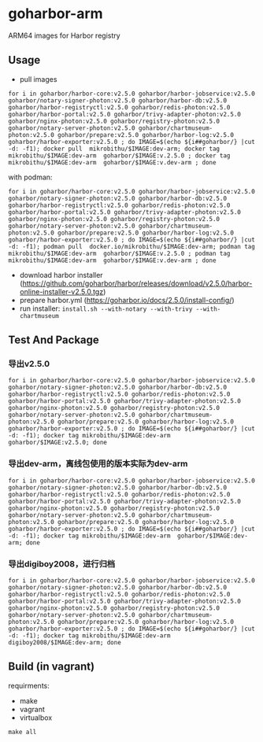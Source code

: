 # goharbor-arm
ARM64 images for Harbor registry

## Usage

- pull images
```
for i in goharbor/harbor-core:v2.5.0 goharbor/harbor-jobservice:v2.5.0 goharbor/notary-signer-photon:v2.5.0 goharbor/harbor-db:v2.5.0 goharbor/harbor-registryctl:v2.5.0 goharbor/redis-photon:v2.5.0 goharbor/harbor-portal:v2.5.0 goharbor/trivy-adapter-photon:v2.5.0 goharbor/nginx-photon:v2.5.0 goharbor/registry-photon:v2.5.0 goharbor/notary-server-photon:v2.5.0 goharbor/chartmuseum-photon:v2.5.0 goharbor/prepare:v2.5.0 goharbor/harbor-log:v2.5.0 goharbor/harbor-exporter:v2.5.0 ; do IMAGE=$(echo ${i##goharbor/} |cut -d: -f1); docker pull  mikrobithu/$IMAGE:dev-arm; docker tag mikrobithu/$IMAGE:dev-arm  goharbor/$IMAGE:v.2.5.0 ; docker tag mikrobithu/$IMAGE:dev-arm  goharbor/$IMAGE:v.dev-arm ; done
```
with podman:
 ```
for i in goharbor/harbor-core:v2.5.0 goharbor/harbor-jobservice:v2.5.0 goharbor/notary-signer-photon:v2.5.0 goharbor/harbor-db:v2.5.0 goharbor/harbor-registryctl:v2.5.0 goharbor/redis-photon:v2.5.0 goharbor/harbor-portal:v2.5.0 goharbor/trivy-adapter-photon:v2.5.0 goharbor/nginx-photon:v2.5.0 goharbor/registry-photon:v2.5.0 goharbor/notary-server-photon:v2.5.0 goharbor/chartmuseum-photon:v2.5.0 goharbor/prepare:v2.5.0 goharbor/harbor-log:v2.5.0 goharbor/harbor-exporter:v2.5.0 ; do IMAGE=$(echo ${i##goharbor/} |cut -d: -f1); podman pull  docker.io/mikrobithu/$IMAGE:dev-arm; podman tag mikrobithu/$IMAGE:dev-arm  goharbor/$IMAGE:v.2.5.0 ; podman tag mikrobithu/$IMAGE:dev-arm  goharbor/$IMAGE:v.dev-arm ; done
```

- download harbor installer (https://github.com/goharbor/harbor/releases/download/v2.5.0/harbor-online-installer-v2.5.0.tgz)
- prepare harbor.yml (https://goharbor.io/docs/2.5.0/install-config/)
- run installer: `install.sh --with-notary --with-trivy --with-chartmuseum`

## Test And Package
### 导出v2.5.0

```
for i in goharbor/harbor-core:v2.5.0 goharbor/harbor-jobservice:v2.5.0 goharbor/notary-signer-photon:v2.5.0 goharbor/harbor-db:v2.5.0 goharbor/harbor-registryctl:v2.5.0 goharbor/redis-photon:v2.5.0 goharbor/harbor-portal:v2.5.0 goharbor/trivy-adapter-photon:v2.5.0 goharbor/nginx-photon:v2.5.0 goharbor/registry-photon:v2.5.0 goharbor/notary-server-photon:v2.5.0 goharbor/chartmuseum-photon:v2.5.0 goharbor/prepare:v2.5.0 goharbor/harbor-log:v2.5.0 goharbor/harbor-exporter:v2.5.0 ; do IMAGE=$(echo ${i##goharbor/} |cut -d: -f1); docker tag mikrobithu/$IMAGE:dev-arm  goharbor/$IMAGE:v2.5.0; done
```

### 导出dev-arm，离线包使用的版本实际为dev-arm
```
for i in goharbor/harbor-core:v2.5.0 goharbor/harbor-jobservice:v2.5.0 goharbor/notary-signer-photon:v2.5.0 goharbor/harbor-db:v2.5.0 goharbor/harbor-registryctl:v2.5.0 goharbor/redis-photon:v2.5.0 goharbor/harbor-portal:v2.5.0 goharbor/trivy-adapter-photon:v2.5.0 goharbor/nginx-photon:v2.5.0 goharbor/registry-photon:v2.5.0 goharbor/notary-server-photon:v2.5.0 goharbor/chartmuseum-photon:v2.5.0 goharbor/prepare:v2.5.0 goharbor/harbor-log:v2.5.0 goharbor/harbor-exporter:v2.5.0 ; do IMAGE=$(echo ${i##goharbor/} |cut -d: -f1); docker tag mikrobithu/$IMAGE:dev-arm  goharbor/$IMAGE:dev-arm; done
```



### 导出digiboy2008，进行归档
```
for i in goharbor/harbor-core:v2.5.0 goharbor/harbor-jobservice:v2.5.0 goharbor/notary-signer-photon:v2.5.0 goharbor/harbor-db:v2.5.0 goharbor/harbor-registryctl:v2.5.0 goharbor/redis-photon:v2.5.0 goharbor/harbor-portal:v2.5.0 goharbor/trivy-adapter-photon:v2.5.0 goharbor/nginx-photon:v2.5.0 goharbor/registry-photon:v2.5.0 goharbor/notary-server-photon:v2.5.0 goharbor/chartmuseum-photon:v2.5.0 goharbor/prepare:v2.5.0 goharbor/harbor-log:v2.5.0 goharbor/harbor-exporter:v2.5.0 ; do IMAGE=$(echo ${i##goharbor/} |cut -d: -f1); docker tag mikrobithu/$IMAGE:dev-arm  digiboy2008/$IMAGE:dev-arm; done
```

## Build (in vagrant)

requirments:
- make
- vagrant
- virtualbox

`make all`
